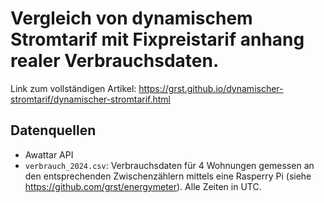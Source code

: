# Vergleich von dynamischem Stromtarif mit Fixpreistarif anhang realer Verbrauchsdaten. 

Link zum vollständigen Artikel: 
https://grst.github.io/dynamischer-stromtarif/dynamischer-stromtarif.html

## Datenquellen

 * Awattar API
 * `verbrauch_2024.csv`: Verbrauchsdaten für 4 Wohnungen gemessen an den entsprechenden Zwischenzählern mittels eine 
   Rasperry Pi (siehe https://github.com/grst/energymeter). Alle Zeiten in UTC. 
